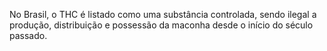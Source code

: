 No Brasil, o THC é listado como uma substância controlada, sendo ilegal a produção, distribuição e possessão da maconha desde o início do século passado.
